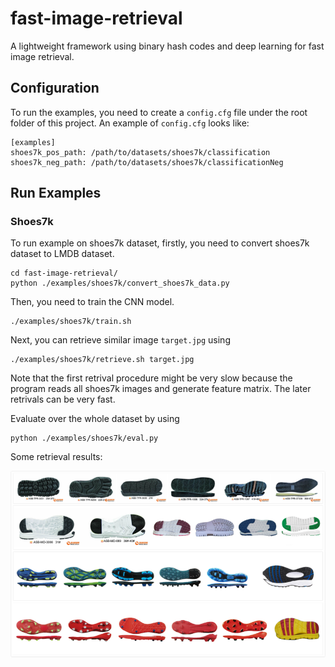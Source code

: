 # fast-image-retrieval
A lightweight framework using binary hash codes and deep learning for fast image retrieval.

## Configuration
To run the examples, you need to create a `config.cfg` file under the root folder of this project. An example of `config.cfg` looks like:

```
[examples]
shoes7k_pos_path: /path/to/datasets/shoes7k/classification
shoes7k_neg_path: /path/to/datasets/shoes7k/classificationNeg
```

## Run Examples

### Shoes7k

To run example on shoes7k dataset, firstly, you need to convert shoes7k dataset to LMDB dataset.

```
cd fast-image-retrieval/
python ./examples/shoes7k/convert_shoes7k_data.py
```

Then, you need to train the CNN model.

```
./examples/shoes7k/train.sh
```

Next, you can retrieve similar image `target.jpg` using

```
./examples/shoes7k/retrieve.sh target.jpg
```

Note that the first retrival procedure might be very slow because the program reads all shoes7k images and generate feature matrix. The later retrivals can be very fast.

Evaluate over the whole dataset by using

```
python ./examples/shoes7k/eval.py
```

Some retrieval results:

![shoes7k retrieval](img/shoes7k_retrieval.png)

